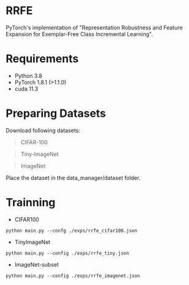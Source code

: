 # RRFE
PyTorch's implementation of "Representation Robustness and Feature Expansion for Exemplar-Free Class Incremental Learning".

# Requirements
+ Python 3.8
+ PyTorch 1.8.1 (>1.1.0)
+ cuda 11.3

# Preparing Datasets
Download following datasets:
> CIFAR-100

> Tiny-ImageNet

> ImageNet

Place the dataset in the data_manager/dataset folder.

# Trainning
+ CIFAR100

```
python main.py --confg ./exps/rrfe_cifar100.json
```

+ TinyImageNet
```
python main.py --config ./exps/rrfe_tiny.json
```

+ ImageNet-subset
```
python main.py --config ./exps/rrfe_imagenet.json
```
